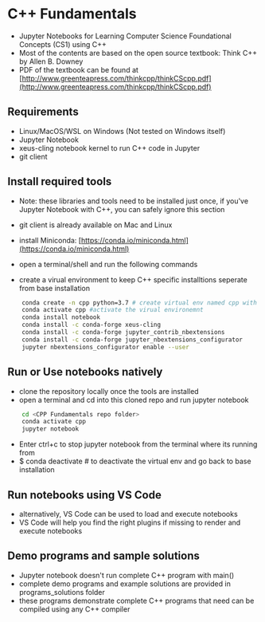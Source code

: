 # C++ Fundamentals
- Jupyter Notebooks for Learning Computer Science Foundational Concepts (CS1) using C++
- Most of the contents are based on the open source textbook: Think C++ by Allen B. Downey
- PDF of the textbook can be found at [http://www.greenteapress.com/thinkcpp/thinkCScpp.pdf](http://www.greenteapress.com/thinkcpp/thinkCScpp.pdf)


## Requirements
- Linux/MacOS/WSL on Windows (Not tested on Windows itself)
- Jupyter Notebook
- xeus-cling notebook kernel to run C++ code in Jupyter
- git client

## Install required tools
- Note: these libraries and tools need to be installed just once, if you've Jupyter Notebook with C++, you can safely ignore this section

- git client is already available on Mac and Linux
- install Miniconda: [https://conda.io/miniconda.html](https://conda.io/miniconda.html)
- open a terminal/shell and run the following commands
- create a virual environment to keep C++ specific installtions seperate from base installation

```bash
    conda create -n cpp python=3.7 # create virtual env named cpp with Python3.7 support
    conda activate cpp #activate the virual environemnt
    conda install notebook
    conda install -c conda-forge xeus-cling
    conda install -c conda-forge jupyter_contrib_nbextensions
    conda install -c conda-forge jupyter_nbextensions_configurator
    jupyter nbextensions_configurator enable --user
```

## Run or Use notebooks natively
- clone the repository locally once the tools are installed
- open a terminal and cd into this cloned repo and run jupyter notebook

```bash
    cd <CPP Fundamentals repo folder>
    conda activate cpp
    jupyter notebook
```

- Enter ctrl+c to stop jupyter notebook from the terminal where its running from
- $ conda deactivate # to deactivate the virtual env and go back to base installation

## Run notebooks using VS Code
- alternatively, VS Code can be used to load and execute notebooks
- VS Code will help you find the right plugins if missing to render and execute notebooks

## Demo programs and sample solutions
- Jupyter notebook doesn't run complete C++ program with main()
- complete demo programs and example solutions are provided in programs_solutions folder
- these programs demonstrate complete C++ programs that need can be compiled using any C++ compiler